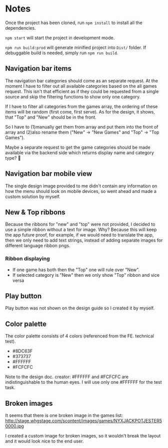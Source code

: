 # Notes

Once the project has been cloned, run `npm install` to install all the dependencies.

`npm start` will start the project in development mode.

`npm run build:prod` will generate minified project into `Dist/` folder. If debuggable build is needed, simply run `npm run build`.

## Navigation bar items
The navigation bar categories should come as an separate request. At the moment I have to filter out all available categories based on the all games request. This isn't that efficient as if they could be requested from a single source and skip the filtering functions to show only one category.

If I have to filter all categories from the games array, the ordering of these items will be random (first come, first serve). As for the design, it shows, that "Top" and "New" should be in the front. 

So I have to (1)manually get them from array and put them into the front of array and (2)also rename them ("New" -> "New Games" and "Top" -> "Top Games"). 

Maybe a separate request to get the game categories should be made available via the backend side which returns display name and category type? 🤔

## Navigation bar mobile view
The single design image provided to me didn't contain any information on how the menu should look on mobile devices, so went ahead and made a custom solution by myself.

## New & Top ribbons
Because the ribbons for "new" and "top" were not provided, I decided to use a simple ribbon without a text for image. Why? Because this will keep the app future proof, for example, if we would need to translate the app, then we only need to add text strings, instead of adding separate images for different language ribbon pngs.

### Ribbon displaying 
* If one game has both then the "Top" one will rule over "New".
* If selected category is "New" then we only show "Top" ribbon and vice versa

## Play button
Play button was not shown on the design guide so I created it by myself.

## Color palette
The color palette consists of 4 colors (referenced from the FE. technical test).
* #8DC63F
* #373737
* #FFFFFF
* #FCFCFC

Note to the design doc. creator: 
#FFFFFF and #FCFCFC are indistinguishable to the human eyes. I will use only one #FFFFFF for the test task.  

## Broken images
It seems that there is one broken image in the games list: 
http://stage.whgstage.com/scontent/images/games/NYXJACKPOTJESTER50000.jpg

I created a custom image for broken images, so it wouldn't break the layout and it would look nice to the end user.